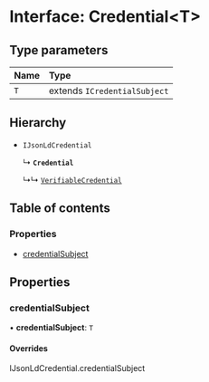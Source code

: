 # Interface: Credential<T\>

## Type parameters

| Name | Type |
| :------ | :------ |
| `T` | extends `ICredentialSubject` |

## Hierarchy

- `IJsonLdCredential`

  ↳ **`Credential`**

  ↳↳ [`VerifiableCredential`](VerifiableCredential.md)

## Table of contents

### Properties

- [credentialSubject](Credential.md#credentialsubject)

## Properties

### credentialSubject

• **credentialSubject**: `T`

#### Overrides

IJsonLdCredential.credentialSubject
